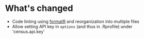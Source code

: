 # What's changed

* Code linting using [formatR](https://yihui.name/formatr/) and reorganization into multiple files
* Allow setting API key in `options` (and thus in .Rprofile) under 'census.api.key'
